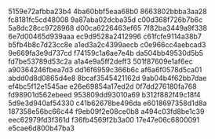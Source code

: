 5159e72afbba23b4
4ba60bbf5eaa68b0
8663802bbba3aa28
fc8181fc5cd48008
9a87aba02dcba35d
c00d368f726b7b6c
5a8dc28cc9728968
d00ca6226463ef65
7f82ba3449a9f338
6e7d00465d939aaa
ec9d9528a2412996
c61fcfe9114a38b7
b5fb4b8c7d23cc8e
a1ed3a2c4399aecb
c0e966cc4aebcad3
9e669fa3e9d737cd
f74159c1a6ae7e4b
da504bb49530d5b5
fd7be53789d53c2a
a1a4e9a5ff2deff3
501f87609e1af6ec
a90364246fbea7d3
dd16f6959c366b6c
af6a6f0578d5ca01
abdd0d8d0865d4e8
8bcaf3545421162d
9ab04b4f62bb7dae
ef4bc5f12e1545ae
e26e69854a17ed2d
0f7dd276180fa768
fd98901d562ebeed
953809dd93010a69
b312f882f49c18f4
5d9e3d940af54330
c41b62678be496da
e6018697358d1d8a
187358e56bc66c44
f9eb09f2e08ce0b8
a494c03fd8be1c39
eec62979fd3f361d
f36fb4569f2b3a00
17e47e06c6800091
e5cae6d800b47ba3

